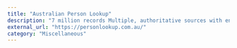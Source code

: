 ```yaml
---
title: "Australian Person Lookup"
description: "7 million records Multiple, authoritative sources with enhanced data for over 7M people Australia wide."
external_url: "https://personlookup.com.au/"
category: "Miscellaneous"
---
```

